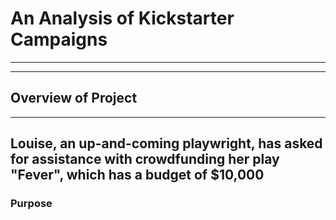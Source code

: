 # An Analysis of Kickstarter Campaigns
---
---
## Overview of Project
---
Louise, an up-and-coming playwright, has asked for assistance with crowdfunding her play "Fever", which has a budget of $10,000
---
### Purpose
